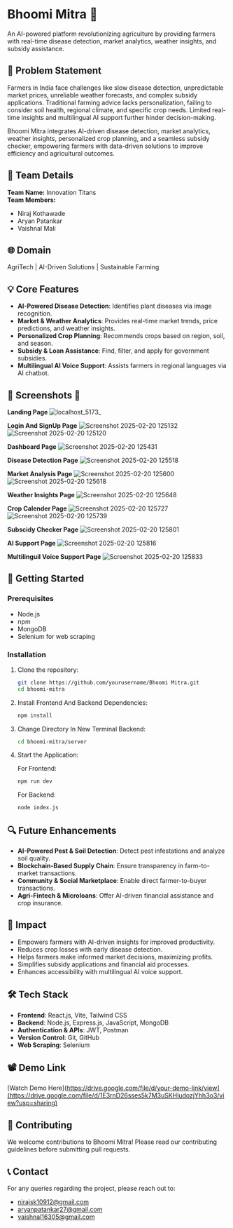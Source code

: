 # Bhoomi Mitra 🌱

An AI-powered platform revolutionizing agriculture by providing farmers with real-time disease detection, market analytics, weather insights, and subsidy assistance.

## 🎯 Problem Statement

Farmers in India face challenges like slow disease detection, unpredictable market prices, unreliable weather forecasts, and complex subsidy applications. Traditional farming advice lacks personalization, failing to consider soil health, regional climate, and specific crop needs. Limited real-time insights and multilingual AI support further hinder decision-making.

Bhoomi Mitra integrates AI-driven disease detection, market analytics, weather insights, personalized crop planning, and a seamless subsidy checker, empowering farmers with data-driven solutions to improve efficiency and agricultural outcomes.

## 👥 Team Details

**Team Name:** Innovation Titans  
**Team Members:**  
- Niraj Kothawade  
- Aryan Patankar
- Vaishnal Mali  

## 🌐 Domain

AgriTech | AI-Driven Solutions | Sustainable Farming

## 💡 Core Features

- **AI-Powered Disease Detection**: Identifies plant diseases via image recognition.
- **Market & Weather Analytics**: Provides real-time market trends, price predictions, and weather insights.
- **Personalized Crop Planning**: Recommends crops based on region, soil, and season.
- **Subsidy & Loan Assistance**: Find, filter, and apply for government subsidies.
- **Multilingual AI Voice Support**: Assists farmers in regional languages via AI chatbot.

## 🎨 Screenshots 📸

**Landing Page**
![localhost_5173_](https://github.com/user-attachments/assets/1ad02162-210d-4969-a36c-0d19666fb60c)

**Login And SignUp Page**
![Screenshot 2025-02-20 125132](https://github.com/user-attachments/assets/94967752-f20d-4c5c-a574-952a2c546f62)
![Screenshot 2025-02-20 125120](https://github.com/user-attachments/assets/69826a73-49eb-4ea3-9d61-7190ab99e905)

**Dashboard Page**
![Screenshot 2025-02-20 125431](https://github.com/user-attachments/assets/92cd29c5-9d68-42dd-92df-2a12494cf379)

**Disease Detection Page**
![Screenshot 2025-02-20 125518](https://github.com/user-attachments/assets/8ac6852a-9a31-4b15-a7cb-da70cb99d70d)

**Market Analysis Page**
![Screenshot 2025-02-20 125600](https://github.com/user-attachments/assets/727ca477-9e83-4bd7-a66a-12e4b4fdefa4)
![Screenshot 2025-02-20 125618](https://github.com/user-attachments/assets/8a029af0-ec4b-4300-9c4b-1f32f1974231)

**Weather Insights Page**
![Screenshot 2025-02-20 125648](https://github.com/user-attachments/assets/f73ba7a3-64cf-4405-8560-638a37950064)

**Crop Calender Page**
![Screenshot 2025-02-20 125727](https://github.com/user-attachments/assets/0216f971-3955-4759-b042-ab9e63134d42)
![Screenshot 2025-02-20 125739](https://github.com/user-attachments/assets/ee4fb850-a318-44b6-b129-0addf8c96988)

**Subscidy Checker Page**
![Screenshot 2025-02-20 125801](https://github.com/user-attachments/assets/620f6df9-5bab-4b6c-b02b-dd8df065b100)

**AI Support Page**
![Screenshot 2025-02-20 125816](https://github.com/user-attachments/assets/c36a77dc-cf0f-4498-91f8-d1c973606ab1)

**Multilinguil Voice Support Page**
![Screenshot 2025-02-20 125833](https://github.com/user-attachments/assets/d99a9f05-c38a-4489-9155-b993f7114a6d)


## 🚀 Getting Started

### Prerequisites

- Node.js
- npm
- MongoDB
- Selenium for web scraping

### Installation

1. Clone the repository:
   ```bash
   git clone https://github.com/yourusername/Bhoomi Mitra.git
   cd bhoomi-mitra
   ```

2. Install Frontend And Backend Dependencies:
   ```bash
   npm install
   ```

3. Change Directory In New Terminal Backend:
   ```bash
   cd bhoomi-mitra/server
   ```

4. Start the Application:

   For Frontend:
   ```bash
   npm run dev
   ```

   For Backend:
   ```bash
   node index.js
   ```

## 🔍 Future Enhancements

- **AI-Powered Pest & Soil Detection**: Detect pest infestations and analyze soil quality.
- **Blockchain-Based Supply Chain**: Ensure transparency in farm-to-market transactions.
- **Community & Social Marketplace**: Enable direct farmer-to-buyer transactions.
- **Agri-Fintech & Microloans**: Offer AI-driven financial assistance and crop insurance.

## 💪 Impact

- Empowers farmers with AI-driven insights for improved productivity.
- Reduces crop losses with early disease detection.
- Helps farmers make informed market decisions, maximizing profits.
- Simplifies subsidy applications and financial aid processes.
- Enhances accessibility with multilingual AI voice support.

## 🛠️ Tech Stack

- **Frontend**: React.js, Vite, Tailwind CSS
- **Backend**: Node.js, Express.js, JavaScript, MongoDB
- **Authentication & APIs**: JWT, Postman
- **Version Control**: Git, GitHub
- **Web Scraping**: Selenium

## 📽️ Demo Link

[Watch Demo Here](https://drive.google.com/file/d/your-demo-link/view](https://drive.google.com/file/d/1E3rnD26sses5k7M3uSKHludozjYhh3o3/view?usp=sharing)

## 🤝 Contributing

We welcome contributions to Bhoomi Mitra! Please read our contributing guidelines before submitting pull requests.

## 📞 Contact

For any queries regarding the project, please reach out to:  
- nirajsk10912@gmail.com  
- aryanpatankar27@gmail.com
- vaishnal16305@gmail.com

